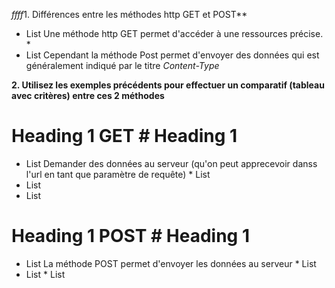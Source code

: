 *ffff*1. Différences entre les méthodes http GET et POST**

* List Une méthode http GET permet d'accéder à une ressources précise. * 
* List Cependant la méthode Post permet d'envoyer des données qui est généralement indiqué par le titre *Content-Type*


**2. Utilisez les exemples précédents pour effectuer un comparatif (tableau avec critères) entre ces 2
méthodes**

# Heading 1 GET # Heading 1 
* List Demander des données au serveur (qu'on peut apprecevoir danss l'url en tant que paramètre de requête) * List
* List
* List

# Heading 1 POST # Heading 1 

* List La méthode POST permet d'envoyer les données au serveur * List
* List  * List 
